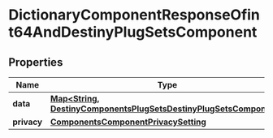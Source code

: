 
# DictionaryComponentResponseOfint64AndDestinyPlugSetsComponent

## Properties
Name | Type | Description | Notes
------------ | ------------- | ------------- | -------------
**data** | [**Map&lt;String, DestinyComponentsPlugSetsDestinyPlugSetsComponent&gt;**](DestinyComponentsPlugSetsDestinyPlugSetsComponent.md) |  |  [optional]
**privacy** | [**ComponentsComponentPrivacySetting**](ComponentsComponentPrivacySetting.md) |  |  [optional]



